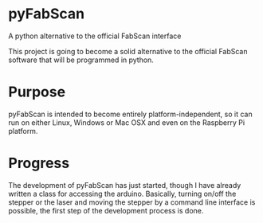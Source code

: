 pyFabScan
=========

A python alternative to the official FabScan interface

This project is going to become a solid alternative to the official FabScan software that will be programmed
in python.

Purpose
=======

pyFabScan is intended to become entirely platform-independent, so it can run on either Linux, Windows or Mac OSX and
even on the Raspberry Pi platform.

Progress
========

The development of pyFabScan has just started, though I have already written a class for accessing the arduino.
Basically, turning on/off the stepper or the laser and moving the stepper by a command line interface is possible,
the first step of the development process is done.
